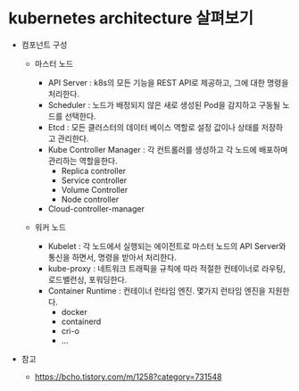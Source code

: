 # kubernetes architecture 살펴보기

* 컴포넌트 구성
  * 마스터 노드
    * API Server : k8s의 모든 기능을 REST API로 제공하고, 그에 대한 명령을 처리한다.
    * Scheduler : 노드가 배정되지 않은 새로 생성된 Pod을 감지하고 구동될 노드를 선택한다.
    * Etcd : 모든 클러스터의 데이터 베이스 역할로 설정 값이나 상태를 저장하고 관리한다.
    * Kube Controller Manager : 각 컨트롤러를 생성하고 각 노드에 배포하며 관리하는 역할을한다.
      * Replica controller
      * Service controller
      * Volume Controller
      * Node controller
    * Cloud-controller-manager


  * 워커 노드
    * Kubelet : 각 노드에서 실행되는 에이전트로 마스터 노드의 API Server와 통신을 하면서, 명령을 받아서 처리한다.
    * kube-proxy : 네트워크 트래픽을 규칙에 따라 적절한 컨테이너로 라우팅, 로드밸런싱, 포워딩한다.
    * Container Runtime : 컨테이너 런타임 엔진. 몇가지 런타임 엔진을 지원한다.
      * docker
      * containerd
      * cri-o
      * ...


* 참고
  * https://bcho.tistory.com/m/1258?category=731548


